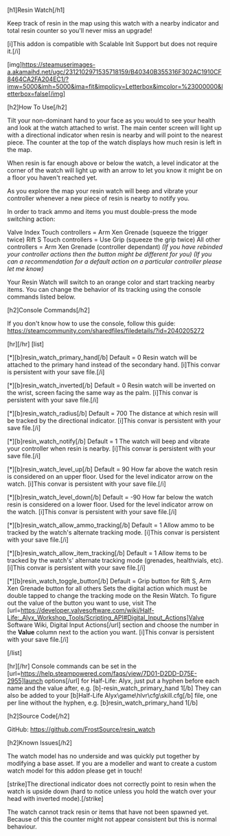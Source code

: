 [h1]Resin Watch[/h1]

Keep track of resin in the map using this watch with a nearby indicator and total resin counter so you'll never miss an upgrade!

[i]This addon is compatible with Scalable Init Support but does not require it.[/i]

[img]https://steamuserimages-a.akamaihd.net/ugc/2312102971535718159/B40340B355316F302AC1910CF8464CA2FA204EC1/?imw=5000&imh=5000&ima=fit&impolicy=Letterbox&imcolor=%23000000&letterbox=false[/img]

[h2]How To Use[/h2]

Tilt your non-dominant hand to your face as you would to see your health and look at the watch attached to wrist.
The main center screen will light up with a directional indicator when resin is nearby and will point to the nearest piece.
The counter at the top of the watch displays how much resin is left in the map.

When resin is far enough above or below the watch, a level indicator at the corner of the watch will light up with an arrow to let you know it might be on a floor you haven't reached yet.

As you explore the map your resin watch will beep and vibrate your controller whenever a new piece of resin is nearby to notify you.

In order to track ammo and items you must double-press the mode switching action:

Valve Index Touch controllers = Arm Xen Grenade (squeeze the trigger twice)
Rift S Touch controllers = Use Grip (squeeze the grip twice)
All other controllers = Arm Xen Grenade (controller dependant)
*(If you have rebinded your controller actions then the button might be different for you)*
*(If you can a recommendation for a default action on a particular controller please let me know)*

Your Resin Watch will switch to an orange color and start tracking nearby items. You can change the behavior of its tracking using the console commands listed below.

[h2]Console Commands[/h2]

If you don't know how to use the console, follow this guide: https://steamcommunity.com/sharedfiles/filedetails/?id=2040205272

[hr][/hr]
[list]

[*][b]resin_watch_primary_hand[/b]
Default = 0
Resin watch will be attached to the primary hand instead of the secondary hand.
[i]This convar is persistent with your save file.[/i]

[*][b]resin_watch_inverted[/b]
Default = 0
Resin watch will be inverted on the wrist, screen facing the same way as the palm.
[i]This convar is persistent with your save file.[/i]

[*][b]resin_watch_radius[/b]
Default = 700
The distance at which resin will be tracked by the directional indicator.
[i]This convar is persistent with your save file.[/i]

[*][b]resin_watch_notify[/b]
Default = 1
The watch will beep and vibrate your controller when resin is nearby.
[i]This convar is persistent with your save file.[/i]

[*][b]resin_watch_level_up[/b]
Default = 90
How far above the watch resin is considered on an upper floor. Used for the level indicator arrow on the watch.
[i]This convar is persistent with your save file.[/i]

[*][b]resin_watch_level_down[/b]
Default = -90
How far below the watch resin is considered on a lower floor. Used for the level indicator arrow on the watch.
[i]This convar is persistent with your save file.[/i]

[*][b]resin_watch_allow_ammo_tracking[/b]
Default = 1
Allow ammo to be tracked by the watch's alternate tracking mode.
[i]This convar is persistent with your save file.[/i]

[*][b]resin_watch_allow_item_tracking[/b]
Default = 1
Allow items to be tracked by the watch's' alternate tracking mode (grenades, healthvials, etc).
[i]This convar is persistent with your save file.[/i]

[*][b]resin_watch_toggle_button[/b]
Default = Grip button for Rift S, Arm Xen Grenade button for all others
Sets the digital action which must be double tapped to change the tracking mode on the Resin Watch.
To figure out the value of the button you want to use, visit The [url=https://developer.valvesoftware.com/wiki/Half-Life:_Alyx_Workshop_Tools/Scripting_API#Digital_Input_Actions]Valve Software Wiki, Digital Input Actions[/url] section and choose the number in the **Value** column next to the action you want.
[i]This convar is persistent with your save file.[/i]

[/list]

[hr][/hr]
Console commands can be set in the [url=https://help.steampowered.com/faqs/view/7D01-D2DD-D75E-2955]launch options[/url] for Half-Life: Alyx, just put a hyphen before each name and the value after, e.g. [b]-resin_watch_primary_hand 1[/b]
They can also be added to your [b]Half-Life Alyx\game\hlvr\cfg\skill.cfg[/b] file, one per line without the hyphen, e.g. [b]resin_watch_primary_hand 1[/b]

[h2]Source Code[/h2]

GitHub: https://github.com/FrostSource/resin_watch

[h2]Known Issues[/h2]

The watch model has no underside and was quickly put together by modifying a base asset. If you are a modeller and want to create a custom watch model for this addon please get in touch!

[strike]The directional indicator does not correctly point to resin when the watch is upside down (hard to notice unless you hold the watch over your head with inverted mode).[/strike]

The watch cannot track resin or items that have not been spawned yet. Because of this the counter might not appear consistent but this is normal behaviour.